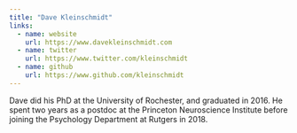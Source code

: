 ```yaml
---
title: "Dave Kleinschmidt"
links:
  - name: website
    url: https://www.davekleinschmidt.com
  - name: twitter
    url: https://www.twitter.com/kleinschmidt
  - name: github
    url: https://www.github.com/kleinschmidt
---
```


Dave did his PhD at the University of Rochester, and graduated in 2016.  He
spent two years as a postdoc at the Princeton Neuroscience Institute before
joining the Psychology Department at Rutgers in 2018.
